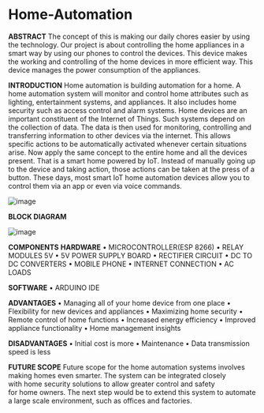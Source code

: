 # Home-Automation
**ABSTRACT**
 The concept of this is making our daily chores easier by using the technology. Our project is about controlling the home appliances in a smart way by using our phones to control the devices. This device makes the working and controlling of the home devices in  more efficient way. This device manages the power consumption of the appliances. 
 
 **INTRODUCTION**
 Home automation is building automation for a home. A home automation system will monitor and control home attributes such as lighting, entertainment systems, and appliances.
It also includes home security such as access control and alarm systems. Home devices are an important constituent of the Internet of Things.
Such systems depend on the collection of data. The data is then used for monitoring, controlling and transferring information to other devices via the internet. This allows specific actions to be automatically activated whenever certain situations arise.
Now apply the same concept to the entire home and all the devices present. That is a smart home powered by IoT. Instead of manually going up to the device and taking action, those actions can be taken at the press of a button. These days, most smart IoT home automation devices allow you to control them via an app or even via voice commands.

![image](https://user-images.githubusercontent.com/107802002/208313842-53e88b7f-4670-45b2-81b6-10a72d1e665e.png)

**BLOCK DIAGRAM**

![image](https://user-images.githubusercontent.com/107802002/208313861-b9919f9c-8e99-4e50-8134-ccffae8aded0.png)

**COMPONENTS**
**HARDWARE**
    • MICROCONTROLLER(ESP 8266)
    • RELAY MODULES 5V
    • 5V POWER SUPPLY BOARD
    • RECTIFIER CIRCUIT
    • DC TO DC CONVERTERS
    • MOBILE PHONE
    • INTERNET CONNECTION
    • AC LOADS

**SOFTWARE**
    • ARDUINO IDE

**ADVANTAGES**
    • Managing all of your home device from one place
    • Flexibility for new devices and appliances
    • Maximizing home security 
    • Remote control of home functions
    • Increased energy efficiency
    • Improved appliance functionality
    • Home management insights
  
 **DISADVANTAGES**
    • Initial cost is more
    • Maintenance
    • Data transmission speed is less
 
 **FUTURE SCOPE**
Future scope for the home automation systems involves making homes even smarter. The system can be integrated closely with home security solutions to allow greater control and safety for home owners. The next step would be to extend this system to automate a large scale environment, such as offices and factories.
 
